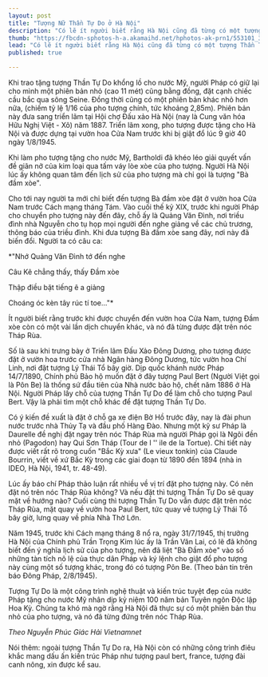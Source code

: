 ```yaml
---
layout: post
title: "Tượng Nữ Thần Tự Do ở Hà Nội"
description: "Có lẽ ít người biết rằng Hà Nội cũng đã từng có một tượng Thần Tự Do giống hệt như tượng Thần Tự Do ở New York (Mỹ) nhưng với kích thước nhỏ hơn."
thumb: "https://fbcdn-sphotos-h-a.akamaihd.net/hphotos-ak-prn1/553101_399521633467085_407199099_n.jpg"
lead: "Có lẽ ít người biết rằng Hà Nội cũng đã từng có một tượng Thần Tự Do giống hệt như tượng Thần Tự Do ở New York (Mỹ) nhưng với kích thước nhỏ hơn."
published: true

---
```


Khi trao tặng tượng Thần Tự Do khổng lồ cho nước Mỹ, người Pháp có giữ lại cho mình một phiên bản nhỏ (cao 11 mét) cũng bằng đồng, đặt cạnh chiếc cầu bắc qua sông Seine. Đồng thời cũng có một phiên bản khác nhỏ hơn nữa, (chiếm tỷ lệ 1/16 của pho tượng chính, tức khoảng 2,85m). Phiên bản này đưa sang triển lãm tại Hội chợ Đấu xảo Hà Nội (nay là Cung văn hóa Hữu Nghị Việt - Xô) năm 1887. Triển lãm xong, pho tượng được tặng cho Hà Nội và được dựng tại vườn hoa Cửa Nam trước khi bị giật đổ lúc 9 giờ 40 ngày 1/8/1945.



Khi làm pho tượng tặng cho nước Mỹ, Bartholdi đã khéo léo giải quyết vấn đề giãn nở của kim loại qua tấm váy lòe xòe của pho tượng. Người Hà Nội lúc ấy không quan tâm đến lịch sử của pho tượng mà chỉ gọi là tượng "Bà đầm xòe".


Cho tới nay người ta mới chỉ biết đến tượng Bà đầm xòe đặt ở vườn hoa Cửa Nam trước Cách mạng tháng Tám. Vào cuối thế kỷ XIX, trước khi người Pháp cho chuyển pho tượng này đến đây, chỗ ấy là Quảng Văn Đình, nơi triều đình nhà Nguyễn cho tụ họp mọi người đến nghe giảng về các chủ trương, thông báo của triều đình. Khi đưa tượng Bà đầm xòe sang đây, nơi này đã biến đổi. Người ta có câu ca:


*"Nhớ Quảng Văn Đình tớ đến nghe

Câu Kê chẳng thấy, thấy Đầm xòe

Thập điều bặt tiếng ê a giảng

Choáng óc kèn tây rúc tí toe..."*


Ít người biết rằng trước khi được chuyển đến vườn hoa Cửa Nam, tượng Đầm xòe còn có một vài lần dịch chuyển khác, và nó đã từng được đặt trên nóc Tháp Rùa.


Số là sau khi trưng bày ở Triển lãm Đấu Xảo Đông Dương, pho tượng được đặt ở vườn hoa trước cửa nhà Ngân hàng Đông Dương, tức vườn hoa Chí Linh, nơi đặt tượng Lý Thái Tổ bây giờ. Dịp quốc khánh nước Pháp 14/7/1890, Chính phủ Bảo hộ muốn đặt ở đây tượng Paul Bert (Người Việt gọi là Pôn Be) là thống sứ đầu tiên của Nhà nước bảo hộ, chết năm 1886 ở Hà Nội. Người Pháp lấy chỗ của tượng Thần Tự Do để làm chỗ cho tượng Paul Bert. Vậy là phải tìm một chỗ khác để đặt tượng Thần Tự Do.


Có ý kiến đề xuất là đặt ở chỗ ga xe điện Bờ Hồ trước đây, nay là đài phun nước trước nhà Thủy Tạ và đầu phố Hàng Đào. Nhưng một kỹ sư Pháp là Daurelle đề nghị đặt ngay trên nóc Tháp Rùa mà người Pháp gọi là Ngôi đền nhỏ (Pagodon) hay Qui Sơn Tháp (Tour de l '' ile de la Tortue). Chi tiết này được viết rất rõ trong cuốn "Bắc Kỳ xưa" (Le vieux tonkin) của Claude Bourrin, viết về xứ Bắc Kỳ trong các giai đoạn từ 1890 đến 1894 (nhà in IDEO, Hà Nội, 1941, tr. 48-49).


Lúc ấy báo chí Pháp thảo luận rất nhiều về vị trí đặt pho tượng này. Có nên đặt nó trên nóc Tháp Rùa không? Và nếu đặt thì tượng Thần Tự Do sẽ quay mặt về hướng nào? Cuối cùng thì tượng Thần Tự Do vẫn được đặt trên nóc Tháp Rùa, mặt quay về vườn hoa Paul Bert, tức quay về tượng Lý Thái Tổ bây giờ, lưng quay về phía Nhà Thờ Lớn.


Năm 1945, trước khi Cách mạng tháng 8 nổ ra, ngày 31/7/1945, thị trưởng Hà Nội của Chính phủ Trần Trọng Kim lúc ấy là Trần Văn Lai, có lẽ đã không biết đến ý nghĩa lịch sử của pho tượng, nên đã liệt "Bà Đầm xòe" vào số những tàn tích nô lệ của thực dân Pháp và ký lệnh cho giật đổ pho tượng này cùng một số tượng khác, trong đó có tượng Pôn Be. (Theo bản tin trên báo Đông Pháp, 2/8/1945).


Tượng Tự Do là một công trình nghệ thuật và kiến trúc tuyệt đẹp của nước Pháp tặng cho nước Mỹ nhân dịp kỷ niệm 100 năm bản Tuyên ngôn Độc lập Hoa Kỳ. Chúng ta khó mà ngờ rằng Hà Nội đã thực sự có một phiên bản thu nhỏ của pho tượng, và nó đã từng đứng trên nóc Tháp Rùa.



*Theo Nguyễn Phúc Giác Hải Vietnamnet*


Nói thêm: ngoài tượng Thần Tự Do ra, Hà Nội còn có những công trình điêu khắc mang dấu ấn kiến trúc Pháp như tượng paul bert, france, tượng đài canh nông, xin được kể sau.